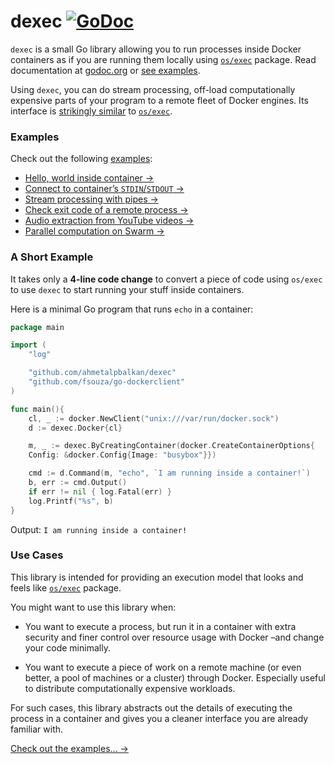 # dexec [![GoDoc](https://godoc.org/github.com/ahmetalpbalkan/dexec?status.png)][godoc]


`dexec` is a small Go library allowing you to run processes inside 
Docker containers as if you are running them locally using [`os/exec`][osexec] package.
Read documentation at [godoc.org][godoc] or [see examples](examples).

Using `dexec`, you can do stream processing, off-load computationally
expensive parts of your program to a remote fleet of Docker engines.
Its interface is [strikingly similar][godoc] to [`os/exec`][osexec].

[osexec]: https://godoc.org/os/exec
[godoc]: https://godoc.org/github.com/ahmetalpbalkan/dexec

### Examples

Check out the following [examples](examples):

- [Hello, world inside container →](examples/100-hello)
- [Connect to container’s `STDIN`/`STDOUT` →](examples/200-stdin-stdout)
- [Stream processing with pipes →](examples/300-pipes)
- [Check exit code of a remote process →](examples/400-exit-code)
- [Audio extraction from YouTube videos →](examples/500-video-processing)
- [Parallel computation on Swarm →](examples/600-parallel-compute)

### A Short Example 

It takes only a **4-line code change** to convert a piece of code
using `os/exec` to use `dexec` to start running your stuff inside containers.

Here is a minimal Go program that runs `echo` in a container:

```go
package main

import (
	"log"

	"github.com/ahmetalpbalkan/dexec"
	"github.com/fsouza/go-dockerclient"
)

func main(){
	cl, _ := docker.NewClient("unix:///var/run/docker.sock")
	d := dexec.Docker{cl}

	m, _ := dexec.ByCreatingContainer(docker.CreateContainerOptions{
	Config: &docker.Config{Image: "busybox"}})

	cmd := d.Command(m, "echo", `I am running inside a container!`)
	b, err := cmd.Output()
	if err != nil { log.Fatal(err) }
	log.Printf("%s", b)
}
```

Output: `I am running inside a container!`

### Use Cases

This library is intended for providing an execution model that looks and feels
like [`os/exec`][osexec] package.

You might want to use this library when:

- You want to execute a process, but run it in a container with extra security
  and finer control over resource usage with Docker –and change your code
  minimally.

- You want to execute a piece of work on a remote machine (or even better, a pool
  of machines or a cluster) through Docker. Especially useful to distribute
  computationally expensive workloads.

For such cases, this library abstracts out the details of executing the process
in a container and gives you a cleaner interface you are already familiar with.

[Check out the examples... →](examples)
